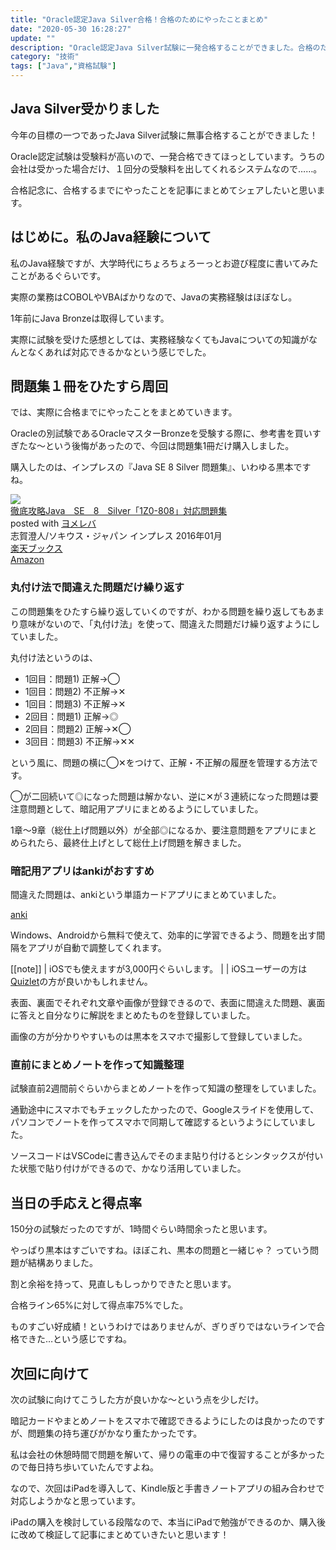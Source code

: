 ```yaml
---
title: "Oracle認定Java Silver合格！合格のためにやったことまとめ"
date: "2020-05-30 16:28:27"
update: ""
description: "Oracle認定Java Silver試験に一発合格することができました。合格のために勉強したことをまとめます。"
category: "技術"
tags: ["Java","資格試験"]
---
```


## Java Silver受かりました

今年の目標の一つであったJava Silver試験に無事合格することができました！

Oracle認定試験は受験料が高いので、一発合格できてほっとしています。うちの会社は受かった場合だけ、１回分の受験料を出してくれるシステムなので……。

合格記念に、合格するまでにやったことを記事にまとめてシェアしたいと思います。

## はじめに。私のJava経験について

私のJava経験ですが、大学時代にちょろちょろーっとお遊び程度に書いてみたことがあるぐらいです。

実際の業務はCOBOLやVBAばかりなので、Javaの実務経験はほぼなし。

1年前にJava Bronzeは取得しています。

実際に試験を受けた感想としては、実務経験なくてもJavaについての知識がなんとなくあれば対応できるかなという感じでした。

## 問題集１冊をひたすら周回

では、実際に合格までにやったことをまとめていきます。

Oracleの別試験であるOracleマスターBronzeを受験する際に、参考書を買いすぎたな～という後悔があったので、今回は問題集1冊だけ購入しました。

購入したのは、インプレスの『Java SE 8 Silver 問題集』、いわゆる黒本ですね。

<div class="cstmreba"><div class="booklink-box"><div class="booklink-image"><a href="https://hb.afl.rakuten.co.jp/hgc/16f1452c.e6258d90.16f1452d.b13f27e1/yomereba_main_202005301728334085?pc=http%3A%2F%2Fbooks.rakuten.co.jp%2Frb%2F13532355%2F%3Fscid%3Daf_ich_link_urltxt%26m%3Dhttp%3A%2F%2Fm.rakuten.co.jp%2Fev%2Fbook%2F" target="_blank" rel="nofollow" ><img src="https://thumbnail.image.rakuten.co.jp/@0_mall/book/cabinet/9939/9784844339939.jpg?_ex=200x200" style="border: none;" /></a></div><div class="booklink-info"><div class="booklink-name"><a href="https://hb.afl.rakuten.co.jp/hgc/16f1452c.e6258d90.16f1452d.b13f27e1/yomereba_main_202005301728334085?pc=http%3A%2F%2Fbooks.rakuten.co.jp%2Frb%2F13532355%2F%3Fscid%3Daf_ich_link_urltxt%26m%3Dhttp%3A%2F%2Fm.rakuten.co.jp%2Fev%2Fbook%2F" target="_blank" rel="nofollow" >徹底攻略Java　SE　8　Silver「1Z0-808」対応問題集</a><div class="booklink-powered-date">posted with <a href="https://yomereba.com" rel="nofollow" target="_blank">ヨメレバ</a></div></div><div class="booklink-detail">志賀澄人/ソキウス・ジャパン インプレス 2016年01月    </div><div class="booklink-link2"><div class="shoplinkrakuten"><a href="https://hb.afl.rakuten.co.jp/hgc/16f1452c.e6258d90.16f1452d.b13f27e1/yomereba_main_202005301728334085?pc=http%3A%2F%2Fbooks.rakuten.co.jp%2Frb%2F13532355%2F%3Fscid%3Daf_ich_link_urltxt%26m%3Dhttp%3A%2F%2Fm.rakuten.co.jp%2Fev%2Fbook%2F" target="_blank" rel="nofollow" >楽天ブックス</a></div><div class="shoplinkamazon"><a href="https://www.amazon.co.jp/exec/obidos/asin/4844339931/sakelog-22/" target="_blank" rel="nofollow" >Amazon</a></div>                                    	  	  	  	  	</div></div><div class="booklink-footer"></div></div></div>

### 丸付け法で間違えた問題だけ繰り返す

この問題集をひたすら繰り返していくのですが、わかる問題を繰り返してもあまり意味がないので、「丸付け法」を使って、間違えた問題だけ繰り返すようにしていました。

丸付け法というのは、

* 1回目：問題1) 正解→◯
* 1回目：問題2) 不正解→✕
* 1回目：問題3) 不正解→✕
* 2回目：問題1) 正解→◎
* 2回目：問題2) 正解→✕◯
* 3回目：問題3) 不正解→✕✕

という風に、問題の横に◯✕をつけて、正解・不正解の履歴を管理する方法です。

◯が二回続いて◎になった問題は解かない、逆に✕が３連続になった問題は要注意問題として、暗記用アプリにまとめるようにしていました。

1章～9章（総仕上げ問題以外）が全部◎になるか、要注意問題をアプリにまとめられたら、最終仕上げとして総仕上げ問題を解きました。

### 暗記用アプリはankiがおすすめ

間違えた問題は、ankiという単語カードアプリにまとめていました。

[anki](https://apps.ankiweb.net/)

Windows、Androidから無料で使えて、効率的に学習できるよう、問題を出す間隔をアプリが自動で調整してくれます。

[[note]]
| iOSでも使えますが3,000円ぐらいします。
|
| iOSユーザーの方は[Quizlet](https://quizlet.com/ja)の方が良いかもしれません。

表面、裏面でそれぞれ文章や画像が登録できるので、表面に間違えた問題、裏面に答えと自分なりに解説をまとめたものを登録していました。

画像の方が分かりやすいものは黒本をスマホで撮影して登録していました。

### 直前にまとめノートを作って知識整理

試験直前2週間前ぐらいからまとめノートを作って知識の整理をしていました。

通勤途中にスマホでもチェックしたかったので、Googleスライドを使用して、パソコンでノートを作ってスマホで同期して確認するというようにしていました。

ソースコードはVSCodeに書き込んでそのまま貼り付けるとシンタックスが付いた状態で貼り付けができるので、かなり活用していました。

## 当日の手応えと得点率

150分の試験だったのですが、1時間ぐらい時間余ったと思います。

やっぱり黒本はすごいですね。ほぼこれ、黒本の問題と一緒じゃ？ っていう問題が結構ありました。

割と余裕を持って、見直しもしっかりできたと思います。

合格ライン65%に対して得点率75%でした。

ものすごい好成績！というわけではありませんが、ぎりぎりではないラインで合格できた…という感じですね。

## 次回に向けて

次の試験に向けてこうした方が良いかな～という点を少しだけ。

暗記カードやまとめノートをスマホで確認できるようにしたのは良かったのですが、問題集の持ち運びがかなり重たかったです。

私は会社の休憩時間で問題を解いて、帰りの電車の中で復習することが多かったので毎日持ち歩いていたんですよね。

なので、次回はiPadを導入して、Kindle版と手書きノートアプリの組み合わせで対応しようかなと思っています。

iPadの購入を検討している段階なので、本当にiPadで勉強ができるのか、購入後に改めて検証して記事にまとめていきたいと思います！
